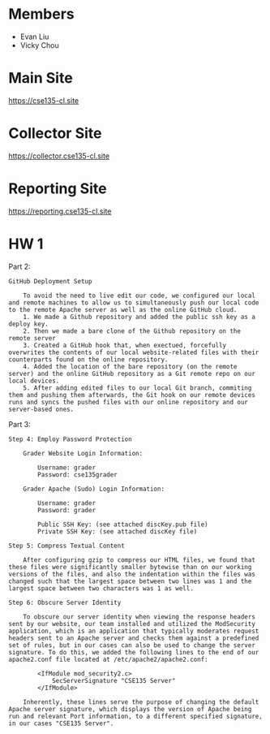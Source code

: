 # Members
* Evan Liu
* Vicky Chou

# Main Site
https://cse135-cl.site

# Collector Site
https://collector.cse135-cl.site

# Reporting Site
https://reporting.cse135-cl.site

# HW 1

Part 2:

    GitHub Deployment Setup

        To avoid the need to live edit our code, we configured our local and remote machines to allow us to simultaneously push our local code to the remote Apache server as well as the online GitHub cloud.
        1. We made a Github repository and added the public ssh key as a deploy key.
        2. Then we made a bare clone of the Github repository on the remote server
        3. Created a GitHub hook that, when exectued, forcefully overwrites the contents of our local website-related files with their counterparts found on the online repository.
        4. Added the location of the bare repository (on the remote server) and the online GitHub repository as a Git remote repo on our local devices. 
        5. After adding edited files to our local Git branch, commiting them and pushing them afterwards, the Git hook on our remote devices runs and syncs the pushed files with our online repository and our server-based ones.

Part 3:

    Step 4: Employ Password Protection

        Grader Website Login Information:

            Username: grader
            Password: cse135grader

        Grader Apache (Sudo) Login Information:

            Username: grader
            Password: grader

            Public SSH Key: (see attached discKey.pub file)
            Private SSH Key: (see attached discKey file)
    
    Step 5: Compress Textual Content

        After configuring gzip to compress our HTML files, we found that these files were significantly smaller bytewise than on our working versions of the files, and also the indentation within the files was changed such that the largest space between two lines was 1 and the largest space between two characters was 1 as well.

    Step 6: Obscure Server Identity

        To obscure our server identity when viewing the response headers sent by our website, our team installed and utilized the ModSecurity application, which is an application that typically moderates request headers sent to an Apache server and checks them against a predefined set of rules, but in our cases can also be used to change the server signature. To do this, we added the following lines to the end of our apache2.conf file located at /etc/apache2/apache2.conf:

            <IfModule mod_security2.c>
                SecServerSignature "CSE135 Server"
            </IfModule>

        Inherently, these lines serve the purpose of changing the default Apache server signature, which displays the version of Apache being run and relevant Port information, to a different specified signature, in our cases "CSE135 Server".
